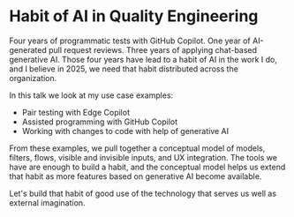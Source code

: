 # Habit of AI in Quality Engineering

Four years of programmatic tests with GitHub Copilot. One year of AI-generated pull request reviews. 
Three years of applying chat-based generative AI. Those four years have lead to a habit of AI in the work I do, 
and I believe in 2025, we need that habit distributed across the organization. 

In this talk we look at my use case examples: 
* Pair testing with Edge Copilot 
* Assisted programming with GitHub Copilot
* Working with changes to code with help of generative AI

From these examples, we pull together a conceptual model of models, filters, flows, visible and invisible inputs, 
and UX integration. The tools we have are enough to build a habit, and the conceptual model helps us extend that 
habit as more features based on generative AI become available. 

Let's build that habit of good use of the technology that serves us well as external imagination. 